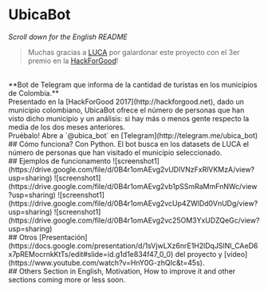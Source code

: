 # UbicaBot
*Scroll down for the English README*
<br>
>Muchas gracias a [LUCA](https://www.luca-d3.com/) por galardonar este proyecto con el 3er premio en la [HackForGood](https://hackforgood.net/premios-hackforgood-globales-2017/)!
<br>
**Bot de Telegram que informa de la cantidad de turistas en los municipios de Colombia.**
<br>
Presentado en la [HackForGood 2017](http://hackforgood.net), dado un municipio colombiano, UbicaBot ofrece el número de personas que han visto dicho municipio y un análisis: si hay más o menos gente respecto la media de los dos meses anteriores.
<br>
Pruébalo! Abre a `@ubica_bot` en [Telegram](http://telegram.me/ubica_bot)
<br>
## Cómo funciona?
Con Python. El bot busca en los datasets de LUCA el número de personas que han visitado el municipio seleccionado.
<br>
## Ejemplos de funcionamento
![screenshot1](https://drive.google.com/file/d/0B4r1omAEvg2vUDlVNzFxRlVKMzA/view?usp=sharing)
![screenshot1](https://drive.google.com/file/d/0B4r1omAEvg2vb1pSSmRaMmFnNWc/view?usp=sharing)
![screenshot1](https://drive.google.com/file/d/0B4r1omAEvg2vcUp4ZWlDd0VnUDg/view?usp=sharing)
![screenshot1](https://drive.google.com/file/d/0B4r1omAEvg2vc25OM3YxUDZQeGc/view?usp=sharing)
<br>
## Otros
[Presentación](https://docs.google.com/presentation/d/1sVjwLXz6nrE1H2lDqJSlNI_CAeD6x7pREMocrnkKtTs/edit#slide=id.g1d1e834f47_0_0) del proyecto y [vídeo](https://www.youtube.com/watch?v=HnY0G-zhQIc&t=45s).
<br>
## Others
Section in English, Motivation, How to improve it and other sections coming more or less soon.
